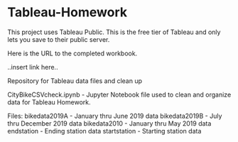 # Tableau-Homework

This project uses Tableau Public.  This is the free tier of Tableau and only lets you save to their public server.

Here is the URL to the completed workbook.

..insert link here..

Repository for Tableau data files and clean up

CityBikeCSVcheck.ipynb - Jupyter Notebook file used to clean and organize data for Tableau Homework.

Files:
bikedata2019A - January thru June 2019 data
bikedata2019B - July thru December 2019 data
bikedata2010 - January thru May 2019 data
endstation - Ending station data
startstation - Starting station data



